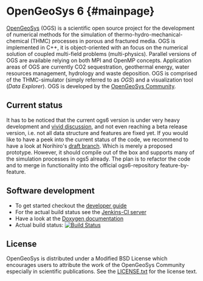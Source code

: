 OpenGeoSys 6                                                      {#mainpage}
============

[OpenGeoSys][ogs] (OGS) is a scientific open source project for the development of
numerical methods for the simulation of thermo-hydro-mechanical-chemical
(THMC) processes in porous and fractured media. OGS is implemented in C++, it
is object-oriented with an focus on the numerical solution of coupled multi-field
problems (multi-physics). Parallel versions of OGS are available relying on
both MPI and OpenMP concepts. Application areas of OGS are currently CO2
sequestration, geothermal energy, water resources management, hydrology and 
waste deposition. OGS is comprised of the THMC-simulator (simply referred to as
*OGS*) and a visualization tool (*Data Explorer*). OGS is developed by the
[OpenGeoSys Community][ogs].

## Current status ##

It has to be noticed that the current ogs6 version is under very heavy development
and [vivid discussion](https://github.com/ufz/ogs/issues), and not even reaching a
beta release version, i.e. not all data structure and features are fixed yet. If
you would like to have a peek into the current status of the code, we recommend to
have a look at Norihiro's [draft branch](https://github.com/norihiro-w/ogs/tree/draft).
Which is merely a proposed prototype. However, it should compile out of the box
and supports many of the simulation processes in ogs5 already. The plan is to 
refactor the code and to merge in functionality into the official ogs6-repository
feature-by-feature.

## Software development ##

- To get started checkout the [developer guide][devguide]
- For the actual build status see the [Jenkins-CI server][jenkins-ci]
- Have a look at the [Doxygen documentation][docs]
- Actual build status: [![Build Status](https://travis-ci.org/ufz/ogs.png)](https://travis-ci.org/ufz/ogs)

## License ##

OpenGeoSys is distributed under a Modified BSD License which encourages users to
attribute the work of the OpenGeoSys Community especially in scientific
publications. See the [LICENSE.txt][license-source] for the license text.

[ogs]: http://www.opengeosys.com
[devguide]: http://devguide.opengeosys.org
[jenkins-ci]: https://svn.ufz.de/hudson/job/OGS-6/
[docs]: https://svn.ufz.de/hudson/job/OGS-6/job/Docs/lastSuccessfulBuild/artifact/build/docs/index.html
[license-source]: https://github.com/ufz/ogs/blob/master/LICENSE.txt
